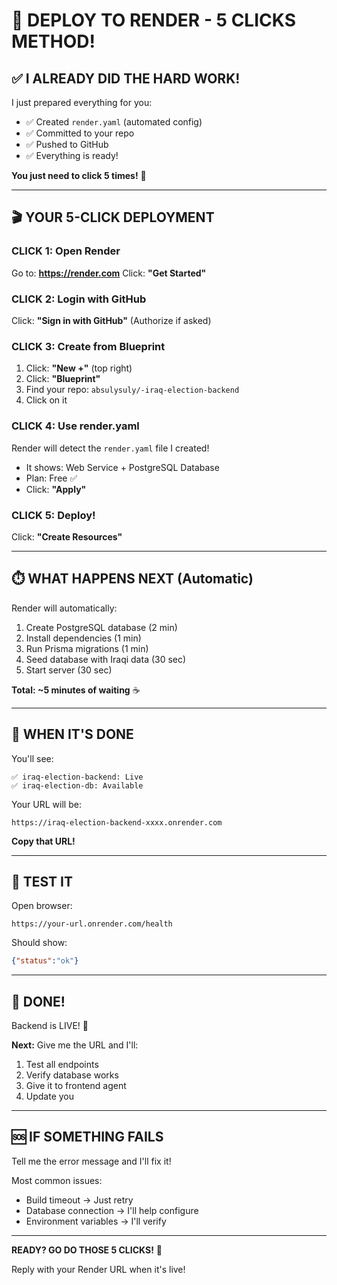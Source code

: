 # 🚀 DEPLOY TO RENDER - 5 CLICKS METHOD!

## ✅ I ALREADY DID THE HARD WORK!

I just prepared everything for you:
- ✅ Created `render.yaml` (automated config)
- ✅ Committed to your repo
- ✅ Pushed to GitHub
- ✅ Everything is ready!

**You just need to click 5 times!** 🎯

---

## 🎬 YOUR 5-CLICK DEPLOYMENT

### **CLICK 1: Open Render**
Go to: **https://render.com**
Click: **"Get Started"**

### **CLICK 2: Login with GitHub**
Click: **"Sign in with GitHub"**
(Authorize if asked)

### **CLICK 3: Create from Blueprint**
1. Click: **"New +"** (top right)
2. Click: **"Blueprint"**
3. Find your repo: `absulysuly/-iraq-election-backend`
4. Click on it

### **CLICK 4: Use render.yaml**
Render will detect the `render.yaml` file I created!
- It shows: Web Service + PostgreSQL Database
- Plan: Free ✅
- Click: **"Apply"**

### **CLICK 5: Deploy!**
Click: **"Create Resources"**

---

## ⏱️ WHAT HAPPENS NEXT (Automatic)

Render will automatically:
1. Create PostgreSQL database (2 min)
2. Install dependencies (1 min)
3. Run Prisma migrations (1 min)
4. Seed database with Iraqi data (30 sec)
5. Start server (30 sec)

**Total: ~5 minutes of waiting** ☕

---

## 🎉 WHEN IT'S DONE

You'll see:
```
✅ iraq-election-backend: Live
✅ iraq-election-db: Available
```

Your URL will be:
```
https://iraq-election-backend-xxxx.onrender.com
```

**Copy that URL!**

---

## 🧪 TEST IT

Open browser:
```
https://your-url.onrender.com/health
```

Should show:
```json
{"status":"ok"}
```

---

## 🎯 DONE!

Backend is LIVE! 🎉

**Next:** Give me the URL and I'll:
1. Test all endpoints
2. Verify database works
3. Give it to frontend agent
4. Update you

---

## 🆘 IF SOMETHING FAILS

Tell me the error message and I'll fix it!

Most common issues:
- Build timeout → Just retry
- Database connection → I'll help configure
- Environment variables → I'll verify

---

**READY? GO DO THOSE 5 CLICKS!** 🚀

Reply with your Render URL when it's live!
